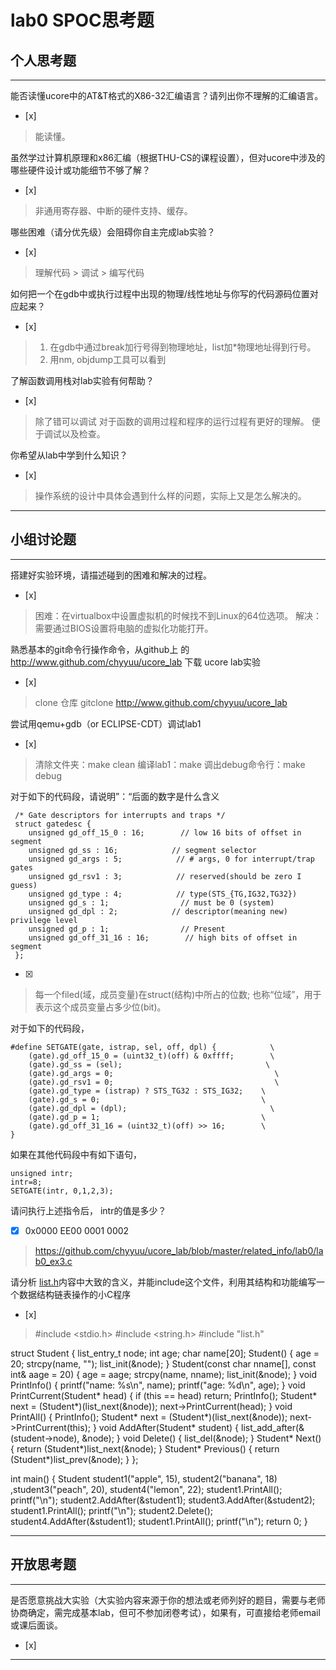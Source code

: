 # lab0 SPOC思考题

## 个人思考题

---

能否读懂ucore中的AT&T格式的X86-32汇编语言？请列出你不理解的汇编语言。
- [x]  

>  能读懂。

虽然学过计算机原理和x86汇编（根据THU-CS的课程设置），但对ucore中涉及的哪些硬件设计或功能细节不够了解？
- [x]  

> 非通用寄存器、中断的硬件支持、缓存。


哪些困难（请分优先级）会阻碍你自主完成lab实验？
- [x]  

>  理解代码 > 调试 > 编写代码 

如何把一个在gdb中或执行过程中出现的物理/线性地址与你写的代码源码位置对应起来？
- [x]  

> 1. 在gdb中通过break加行号得到物理地址，list加*物理地址得到行号。
> 2. 用nm, objdump工具可以看到

了解函数调用栈对lab实验有何帮助？
- [x]  

> 除了错可以调试 
> 对于函数的调用过程和程序的运行过程有更好的理解。
> 便于调试以及检查。 

你希望从lab中学到什么知识？
- [x]  

> 操作系统的设计中具体会遇到什么样的问题，实际上又是怎么解决的。  

---

## 小组讨论题

---

搭建好实验环境，请描述碰到的困难和解决的过程。
- [x]  

> 困难：在virtualbox中设置虚拟机的时候找不到Linux的64位选项。
> 解决：需要通过BIOS设置将电脑的虚拟化功能打开。

熟悉基本的git命令行操作命令，从github上
的 http://www.github.com/chyyuu/ucore_lab 下载
ucore lab实验
- [x]  

> clone 仓库 
> gitclone http://www.github.com/chyyuu/ucore_lab

尝试用qemu+gdb（or ECLIPSE-CDT）调试lab1
- [x]   

> 清除文件夹：make clean 
> 编译lab1：make 
> 调出debug命令行：make debug

对于如下的代码段，请说明”：“后面的数字是什么含义
```
 /* Gate descriptors for interrupts and traps */
 struct gatedesc {
    unsigned gd_off_15_0 : 16;        // low 16 bits of offset in segment
    unsigned gd_ss : 16;            // segment selector
    unsigned gd_args : 5;            // # args, 0 for interrupt/trap gates
    unsigned gd_rsv1 : 3;            // reserved(should be zero I guess)
    unsigned gd_type : 4;            // type(STS_{TG,IG32,TG32})
    unsigned gd_s : 1;                // must be 0 (system)
    unsigned gd_dpl : 2;            // descriptor(meaning new) privilege level
    unsigned gd_p : 1;                // Present
    unsigned gd_off_31_16 : 16;        // high bits of offset in segment
 };
 ```

- [x]  

> 每一个filed(域，成员变量)在struct(结构)中所占的位数; 也称“位域”，用于表示这个成员变量占多少位(bit)。

对于如下的代码段，
```
#define SETGATE(gate, istrap, sel, off, dpl) {            \
    (gate).gd_off_15_0 = (uint32_t)(off) & 0xffff;        \
    (gate).gd_ss = (sel);                                \
    (gate).gd_args = 0;                                    \
    (gate).gd_rsv1 = 0;                                    \
    (gate).gd_type = (istrap) ? STS_TG32 : STS_IG32;    \
    (gate).gd_s = 0;                                    \
    (gate).gd_dpl = (dpl);                                \
    (gate).gd_p = 1;                                    \
    (gate).gd_off_31_16 = (uint32_t)(off) >> 16;        \
}
```
如果在其他代码段中有如下语句，
```
unsigned intr;
intr=8;
SETGATE(intr, 0,1,2,3);
```
请问执行上述指令后， intr的值是多少？

- [x]  0x0000 EE00 0001 0002

> https://github.com/chyyuu/ucore_lab/blob/master/related_info/lab0/lab0_ex3.c

请分析 [list.h](https://github.com/chyyuu/ucore_lab/blob/master/labcodes/lab2/libs/list.h)内容中大致的含义，并能include这个文件，利用其结构和功能编写一个数据结构链表操作的小C程序
- [x]  

> #include <stdio.h>
#include <string.h>
#include "list.h"

struct Student
{
  list_entry_t node;
  int age;
  char name[20];
  Student()
  {
    age = 20;
    strcpy(name, "");
    list_init(&node);
  }
  Student(const char nname[], const int& aage = 20)
  {
    age = aage;
    strcpy(name, nname);
    list_init(&node);
  }
  void PrintInfo()
  {
    printf("name: %s\n", name);
    printf("age: %d\n", age);
  }
  void PrintCurrent(Student* head)
  {
    if (this == head)
      return;
    PrintInfo();
    Student* next = (Student*)(list_next(&node));
    next->PrintCurrent(head);
  }
  void PrintAll()
  {
    PrintInfo();
    Student* next = (Student*)(list_next(&node));
    next->PrintCurrent(this);
  }
  void AddAfter(Student* student)
  {
    list_add_after(&(student->node), &node);
  }
  void Delete()
  {
    list_del(&node);
  }
  Student* Next()
  {
    return (Student*)list_next(&node);
  }
  Student* Previous()
  {
    return (Student*)list_prev(&node);
  }
};

int main()
{
  Student student1("apple", 15), student2("banana", 18)
          ,student3("peach", 20), student4("lemon", 22);
  student1.PrintAll();
  printf("\n");
  student2.AddAfter(&student1);
  student3.AddAfter(&student2);
  student1.PrintAll();
  printf("\n");
  student2.Delete();
  student4.AddAfter(&student1);
  student1.PrintAll(); 
  printf("\n");
  return 0;
}


---

## 开放思考题

---

是否愿意挑战大实验（大实验内容来源于你的想法或老师列好的题目，需要与老师协商确定，需完成基本lab，但可不参加闭卷考试），如果有，可直接给老师email或课后面谈。
- [x]  

>  

---

